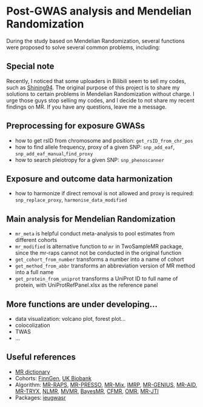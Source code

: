 # Post-GWAS analysis and Mendelian Randomization
During the study based on Mendelian Randomization, several functions were proposed to solve several common problems, including: 

## Special note
Recently, I noticed that some uploaders in Bilibili seem to sell my codes, such as [Shining94](https://space.bilibili.com/295917932/). The original purpose of this project is to share my solutions to certain problems in Mendelian Randomization without charge. I urge those guys stop selling my codes, and I decide to not share my recent findings on MR. If you have any questions, leave me a message.

## Preprocessing for exposure GWASs
* how to get rsID from chromosome and position: `get_rsID_from_chr_pos`
* how to find allele frequency, proxy of a given SNP: `snp_add_eaf`, `snp_add_eaf_manual`,`find_proxy`
* how to search pleiotropy for a given SNP: `snp_phenoscanner`

## Exposure and outcome data harmonization
* how to harmonize if direct removal is not allowed and proxy is required: `snp_replace_proxy`, `harmonise_data_modified`

## Main analysis for Mendelian Randomization
* `mr_meta` is helpful conduct meta-analysis to pool estimates from different cohorts
* `mr_modified` is alternative function to `mr` in TwoSampleMR package, since the mr-raps cannot not be conducted in the original function
* `get_cohort_from_number` transforms a number into a name of cohort
* `get_method_from_abbr` transforms an abbreviation version of MR method into a full name
* `get_protein_from_uniprot` transforms a UniProt ID to full name of protein, with UniProtRefPanel.xlsx as the reference panel

## More functions are under developing...
* data visualization: volcano plot, forest plot...
* colocolization
* TWAS
* ...

## Useful references
* [MR dictionary](https://mr-dictionary.mrcieu.ac.uk/)
* Cohorts: [FinnGen](https://finngen.gitbook.io/documentation/), [UK Biobank](https://www.leelabsg.org/resources)
* Algorithm: [MR-RAPS](https://github.com/qingyuanzhao/mr.raps), [MR-PRESSO](https://github.com/rondolab/MR-PRESSO), [MR-Mix](https://github.com/gqi/MRMix), [IMRP](https://github.com/xiaofengzhucase/IMRP), [MR-GENIUS](https://github.com/bluosun/MR-GENIUS), [MR-AID](https://github.com/yuanzhongshang/MRAID), [MR-TRYX](https://github.com/explodecomputer/tryx), [NLMR](https://github.com/jrs95/nlmr), [MVMR](https://github.com/WSpiller/MVMR), [BayesMR](https://github.com/igbucur/BayesMR), [CFMR](https://github.com/william-denault/CFMR), [OMR](https://github.com/wanglu205/OMR), [MR-JTI](https://github.com/gamazonlab/MR-JTI)
* Packages: [ieugwasr](https://mrcieu.github.io/ieugwasr/articles/)
